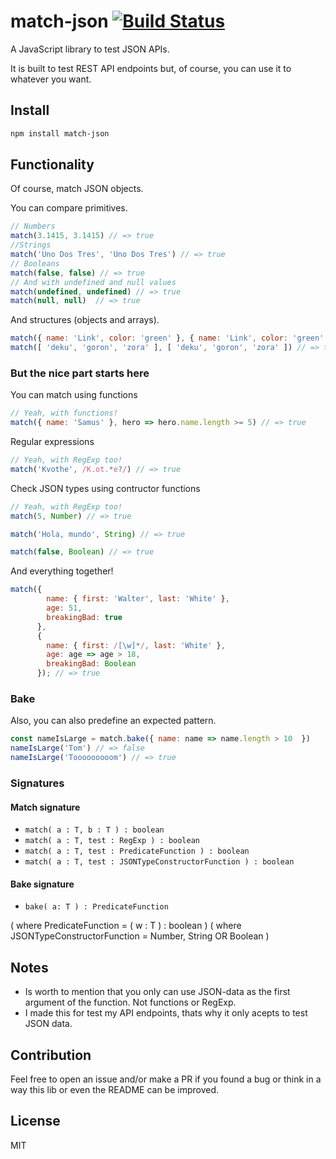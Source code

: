 # match-json [![Build Status](https://travis-ci.org/ozkxr/match-json.svg?branch=master)](https://travis-ci.org/ozkxr/match) #

A JavaScript library to test JSON APIs.

It is built to test REST API endpoints but, of course, you can use it to whatever you want.

## Install ##

```bash
npm install match-json
```

## Functionality ##

Of course, match JSON objects.

You can compare primitives.

```javascript
// Numbers
match(3.1415, 3.1415) // => true
//Strings
match('Uno Dos Tres', 'Uno Dos Tres') // => true
// Booleans
match(false, false) // => true
// And with undefined and null values
match(undefined, undefined) // => true
match(null, null)  // => true
```

And structures (objects and arrays).

```javascript
match({ name: 'Link', color: 'green' }, { name: 'Link', color: 'green' }) // => true
match([ 'deku', 'goron', 'zora' ], [ 'deku', 'goron', 'zora' ]) // => true
```

### But the nice part starts here ###

You can match using functions

```javascript
// Yeah, with functions!
match({ name: 'Samus' }, hero => hero.name.length >= 5) // => true
```

Regular expressions

```javascript
// Yeah, with RegExp too!
match('Kvothe', /K.ot.*e?/) // => true
```

Check JSON types using contructor functions

```javascript
// Yeah, with RegExp too!
match(5, Number) // => true

match('Hola, mundo', String) // => true

match(false, Boolean) // => true
```

And everything together!

```javascript
match({
        name: { first: 'Walter', last: 'White' },
        age: 51,
        breakingBad: true
      },
      {
        name: { first: /[\w]*/, last: 'White' },
        age: age => age > 18,
        breakingBad: Boolean
      }); // => true
```

### Bake ###

Also, you can also predefine an expected pattern.

```javascript
const nameIsLarge = match.bake({ name: name => name.length > 10  })
nameIsLarge('Tom') // => false
nameIsLarge('Tooooooooom') // => true
```

### Signatures ###

#### Match signature ####

* `match( a : T, b : T ) : boolean`
* `match( a : T, test : RegExp ) : boolean`
* `match( a : T, test : PredicateFunction ) : boolean`
* `match( a : T, test : JSONTypeConstructorFunction ) : boolean`

#### Bake signature ####

* `bake( a: T ) : PredicateFunction`

( where PredicateFunction = ( w : T ) : boolean )
( where JSONTypeConstructorFunction = Number, String OR Boolean )

## Notes ##

* Is worth to mention that you only can use JSON-data as the first argument
of the function. Not functions or RegExp.
* I made this for test my API endpoints, thats why it only acepts to test JSON data.

## Contribution ##

Feel free to open an issue and/or make a PR if you found a bug or think in a way this lib or even the README can be improved.

## License ##

MIT
